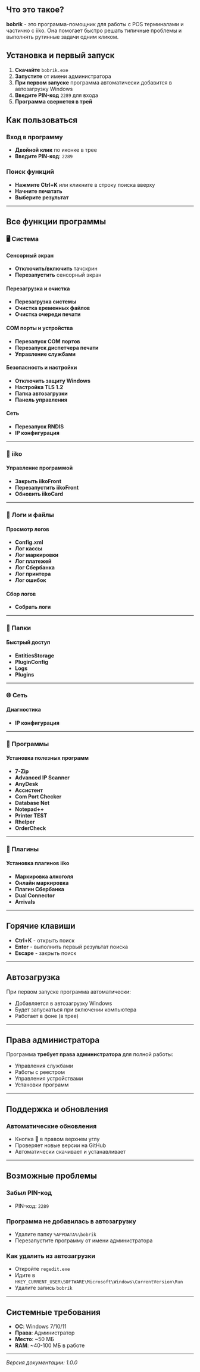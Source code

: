 ## Что это такое?

**bobrik** - это программа-помощник для работы с POS терминалами и частично с iiko. Она помогает быстро решать типичные проблемы и выполнять рутинные задачи одним кликом.

## Установка и первый запуск

1. **Скачайте** `bobrik.exe` 
2. **Запустите** от имени администратора
3. **При первом запуске** программа автоматически добавится в автозагрузку Windows
4. **Введите PIN-код** `2289` для входа
5. **Программа свернется в трей**

## Как пользоваться

### Вход в программу
- **Двойной клик** по иконке в трее
- **Введите PIN-код**: `2289`

### Поиск функций
- **Нажмите Ctrl+K** или кликните в строку поиска вверху
- **Начните печатать** 
- **Выберите результат** 

---

## Все функции программы

### 🖥️ Система

#### Сенсорный экран
- **Отключить/включить** тачскрин
- **Перезапустить** сенсорный экран

#### Перезагрузка и очистка
- **Перезагрузка системы**
- **Очистка временных файлов**
- **Очистка очереди печати**

#### COM порты и устройства
- **Перезапуск COM портов**
- **Перезапуск диспетчера печати**
- **Управление службами**

#### Безопасность и настройки
- **Отключить защиту Windows**
- **Настройка TLS 1.2**
- **Папка автозагрузки**
- **Панель управления**

#### Сеть
- **Перезапуск RNDIS**
- **IP конфигурация**

---

### 🏪 iiko

#### Управление программой
- **Закрыть iikoFront**
- **Перезапустить iikoFront**
- **Обновить iikoCard**

---

### 📝 Логи и файлы

#### Просмотр логов
- **Config.xml**
- **Лог кассы**
- **Лог маркировки**
- **Лог платежей**
- **Лог Сбербанка**
- **Лог принтера**
- **Лог ошибок**

#### Сбор логов
- **Собрать логи**

---

### 📁 Папки

#### Быстрый доступ
- **EntitiesStorage**
- **PluginConfig**
- **Logs**
- **Plugins**

---

### 🌐 Сеть

#### Диагностика
- **IP конфигурация**

---

### 💾 Программы

#### Установка полезных программ
- **7-Zip**
- **Advanced IP Scanner**
- **AnyDesk**
- **Ассистент**
- **Com Port Checker**
- **Database Net**
- **Notepad++**
- **Printer TEST**
- **Rhelper**
- **OrderCheck**

---

### 🔌 Плагины

#### Установка плагинов iiko
- **Маркировка алкоголя**
- **Онлайн маркировка**
- **Плагин Сбербанка**
- **Dual Connector**
- **Arrivals**

---

## Горячие клавиши

- **Ctrl+K** - открыть поиск
- **Enter** - выполнить первый результат поиска
- **Escape** - закрыть поиск

---

## Автозагрузка

При первом запуске программа автоматически:
- Добавляется в автозагрузку Windows
- Будет запускаться при включении компьютера
- Работает в фоне (в трее)

---

## Права администратора

Программа **требует права администратора** для полной работы:
- Управления службами
- Работы с реестром
- Управления устройствами
- Установки программ

---

## Поддержка и обновления

### Автоматические обновления
- Кнопка **🔄** в правом верхнем углу
- Проверяет новые версии на GitHub
- Автоматически скачивает и устанавливает

---

## Возможные проблемы

### Забыл PIN-код
- PIN-код: `2289`

### Программа не добавилась в автозагрузку
- Удалите папку `%APPDATA%\bobrik`
- Перезапустите программу от имени администратора

### Как удалить из автозагрузки
- Откройте `regedit.exe`
- Идите в `HKEY_CURRENT_USER\SOFTWARE\Microsoft\Windows\CurrentVersion\Run`
- Удалите запись `bobrik`

---

## Системные требования

- **ОС**: Windows 7/10/11
- **Права**: Администратор
- **Место**: ~50 МБ
- **RAM**: ~40-100 МБ в работе

---

*Версия документации: 1.0.0*
